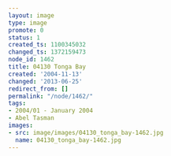 ```yaml
---
layout: image
type: image
promote: 0
status: 1
created_ts: 1100345032
changed_ts: 1372159473
node_id: 1462
title: 04130 Tonga Bay
created: '2004-11-13'
changed: '2013-06-25'
redirect_from: []
permalink: "/node/1462/"
tags:
- 2004/01 - January 2004
- Abel Tasman
images:
- src: image/images/04130_tonga_bay-1462.jpg
  name: 04130_tonga_bay-1462.jpg
---
```


